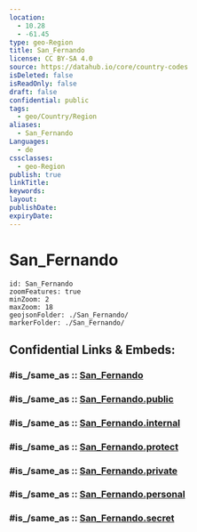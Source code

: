 ```yaml
---
location:
  - 10.28
  - -61.45
type: geo-Region
title: San_Fernando
license: CC BY-SA 4.0
source: https://datahub.io/core/country-codes
isDeleted: false
isReadOnly: false
draft: false
confidential: public
tags:
  - geo/Country/Region
aliases:
  - San_Fernando
Languages:
  - de
cssclasses:
  - geo-Region
publish: true
linkTitle:
keywords:
layout:
publishDate:
expiryDate:
---
```


# San_Fernando

```leaflet
id: San_Fernando
zoomFeatures: true 
minZoom: 2 
maxZoom: 18
geojsonFolder: ./San_Fernando/
markerFolder: ./San_Fernando/
```


## Confidential Links & Embeds: 

### #is_/same_as :: [San_Fernando](/_Standards/Earth/Continent/America~Caribbean/Trinidad_and_Tobago~Islands/Regions~Trinidad-Tobago/San_Fernando.md) 

### #is_/same_as :: [San_Fernando.public](/_public/Earth/Continent/America~Caribbean/Trinidad_and_Tobago~Islands/Regions~Trinidad-Tobago/San_Fernando.public.md) 

### #is_/same_as :: [San_Fernando.internal](/_internal/Earth/Continent/America~Caribbean/Trinidad_and_Tobago~Islands/Regions~Trinidad-Tobago/San_Fernando.internal.md) 

### #is_/same_as :: [San_Fernando.protect](/_protect/Earth/Continent/America~Caribbean/Trinidad_and_Tobago~Islands/Regions~Trinidad-Tobago/San_Fernando.protect.md) 

### #is_/same_as :: [San_Fernando.private](/_private/Earth/Continent/America~Caribbean/Trinidad_and_Tobago~Islands/Regions~Trinidad-Tobago/San_Fernando.private.md) 

### #is_/same_as :: [San_Fernando.personal](/_personal/Earth/Continent/America~Caribbean/Trinidad_and_Tobago~Islands/Regions~Trinidad-Tobago/San_Fernando.personal.md) 

### #is_/same_as :: [San_Fernando.secret](/_secret/Earth/Continent/America~Caribbean/Trinidad_and_Tobago~Islands/Regions~Trinidad-Tobago/San_Fernando.secret.md)


